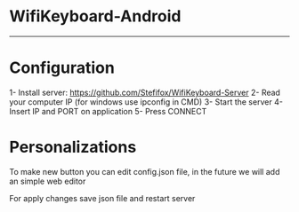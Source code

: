 # WifiKeyboard-Android

----
# Configuration

1-  Install server: https://github.com/Stefifox/WifiKeyboard-Server
2-  Read your computer IP (for windows use ipconfig in CMD)
3-  Start the server
4-  Insert IP and PORT on application
5-  Press CONNECT

# Personalizations
To make new button you can edit config.json file, in the future we will add an simple web editor

For apply changes save json file and restart server